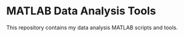 MATLAB Data Analysis Tools
==========================

This repository contains my data analysis MATLAB scripts and tools.
